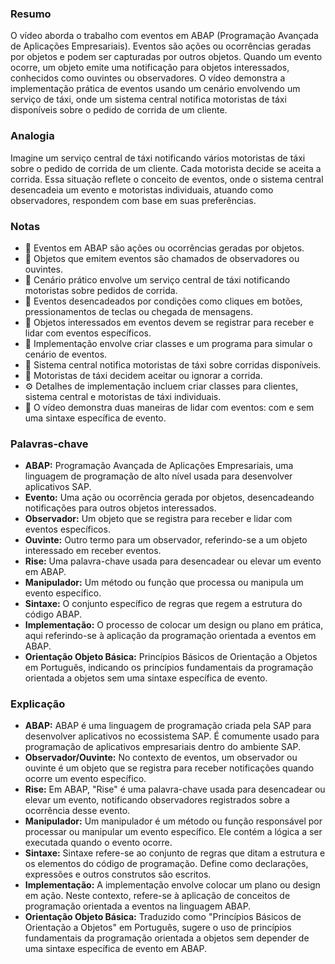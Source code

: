 ### Resumo
O vídeo aborda o trabalho com eventos em ABAP (Programação Avançada de Aplicações Empresariais). Eventos são ações ou ocorrências geradas por objetos e podem ser capturadas por outros objetos. Quando um evento ocorre, um objeto emite uma notificação para objetos interessados, conhecidos como ouvintes ou observadores. O vídeo demonstra a implementação prática de eventos usando um cenário envolvendo um serviço de táxi, onde um sistema central notifica motoristas de táxi disponíveis sobre o pedido de corrida de um cliente.

### Analogia
Imagine um serviço central de táxi notificando vários motoristas de táxi sobre o pedido de corrida de um cliente. Cada motorista decide se aceita a corrida. Essa situação reflete o conceito de eventos, onde o sistema central desencadeia um evento e motoristas individuais, atuando como observadores, respondem com base em suas preferências.

### Notas
- 🚕 Eventos em ABAP são ações ou ocorrências geradas por objetos.
- 📡 Objetos que emitem eventos são chamados de observadores ou ouvintes.
- 🚦 Cenário prático envolve um serviço central de táxi notificando motoristas sobre pedidos de corrida.
- 📌 Eventos desencadeados por condições como cliques em botões, pressionamentos de teclas ou chegada de mensagens.
- 📱 Objetos interessados em eventos devem se registrar para receber e lidar com eventos específicos.
- 🔄 Implementação envolve criar classes e um programa para simular o cenário de eventos.
- 📡 Sistema central notifica motoristas de táxi sobre corridas disponíveis.
- 🚖 Motoristas de táxi decidem aceitar ou ignorar a corrida.
- ⚙️ Detalhes de implementação incluem criar classes para clientes, sistema central e motoristas de táxi individuais.
- 🔄 O vídeo demonstra duas maneiras de lidar com eventos: com e sem uma sintaxe específica de evento.

### Palavras-chave

- **ABAP:** Programação Avançada de Aplicações Empresariais, uma linguagem de programação de alto nível usada para desenvolver aplicativos SAP.
- **Evento:** Uma ação ou ocorrência gerada por objetos, desencadeando notificações para outros objetos interessados.
- **Observador:** Um objeto que se registra para receber e lidar com eventos específicos.
- **Ouvinte:** Outro termo para um observador, referindo-se a um objeto interessado em receber eventos.
- **Rise:** Uma palavra-chave usada para desencadear ou elevar um evento em ABAP.
- **Manipulador:** Um método ou função que processa ou manipula um evento específico.
- **Sintaxe:** O conjunto específico de regras que regem a estrutura do código ABAP.
- **Implementação:** O processo de colocar um design ou plano em prática, aqui referindo-se à aplicação da programação orientada a eventos em ABAP.
- **Orientação Objeto Básica:** Princípios Básicos de Orientação a Objetos em Português, indicando os princípios fundamentais da programação orientada a objetos sem uma sintaxe específica de evento.

### Explicação
- **ABAP:** ABAP é uma linguagem de programação criada pela SAP para desenvolver aplicativos no ecossistema SAP. É comumente usado para programação de aplicativos empresariais dentro do ambiente SAP.
- **Observador/Ouvinte:** No contexto de eventos, um observador ou ouvinte é um objeto que se registra para receber notificações quando ocorre um evento específico.
- **Rise:** Em ABAP, "Rise" é uma palavra-chave usada para desencadear ou elevar um evento, notificando observadores registrados sobre a ocorrência desse evento.
- **Manipulador:** Um manipulador é um método ou função responsável por processar ou manipular um evento específico. Ele contém a lógica a ser executada quando o evento ocorre.
- **Sintaxe:** Sintaxe refere-se ao conjunto de regras que ditam a estrutura e os elementos do código de programação. Define como declarações, expressões e outros construtos são escritos.
- **Implementação:** A implementação envolve colocar um plano ou design em ação. Neste contexto, refere-se à aplicação de conceitos de programação orientada a eventos na linguagem ABAP.
- **Orientação Objeto Básica:** Traduzido como "Princípios Básicos de Orientação a Objetos" em Português, sugere o uso de princípios fundamentais da programação orientada a objetos sem depender de uma sintaxe específica de evento em ABAP.
